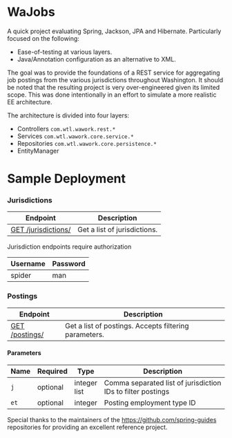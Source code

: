 WaJobs
======

A quick project evaluating Spring, Jackson, JPA and Hibernate. Particularly focused on the following:

* Ease-of-testing at various layers. 
* Java/Annotation configuration as an alternative to XML.


The goal was to provide the foundations of a REST service for aggregating job postings from the various jurisdictions throughout Washington. It should be noted that the resulting project is very over-engineered given its limited scope. This was done intentionally in an effort to simulate a more realistic EE architecture.

The architecture is divided into four layers:

* Controllers <code>com.wtl.wawork.rest.*</code>
* Services <code>com.wtl.wawork.core.service.*</code>
* Repositories <code>com.wtl.wawork.core.persistence.*</code>
* EntityManager


Sample Deployment
===

### Jurisdictions

| Endpoint | Description |
| ---- | --------------- |
| [GET /jurisdictions/](https://wajobs.hightower-software.com/jurisdictions) | Get a list of jurisdictions. |

Jurisdiction endpoints require authorization

| Username | Password |
| ---- | --------------- |
| spider | man |



### Postings

| Endpoint | Description |
| ---- | --------------- |
| [GET /postings/](https://wajobs.hightower-software.com/postings) | Get a list of postings. Accepts filtering parameters. |

#### Parameters

<table>
    <thead>
        <tr>
            <th>Name</th>
            <th>Required</th>
            <th width="50">Type</th>
            <th width=100%>Description</th>
        </tr>
    </thead>
    <tbody>
        <tr>
            <td><code>j</code></td>
            <td>optional</td>
            <td>integer list</td>
            <td>Comma separated list of jurisdiction IDs to filter postings</td>
        </tr>
        <tr>
            <td><code>et</code></td>
            <td>optional</td>
            <td>integer</td>
            <td>Posting employment type ID</td>
        </tr>
    </tbody>
</table>

Special thanks to the maintainers of the https://github.com/spring-guides repositories for providing an excellent reference project.
